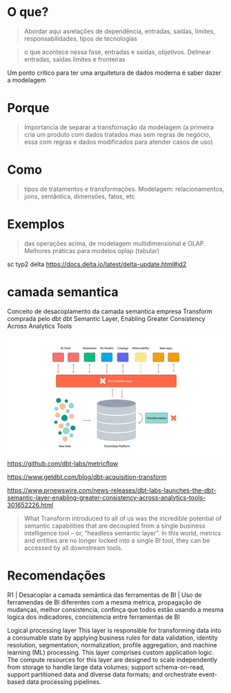 # O que?
> Abordar aqui asrelações de dependência, entradas, saídas, limites, responsabilidades, tipos de tecnologias

> o que acontece nessa fase, entradas e saídas, objetivos. Delinear entradas, saídas limites e fronteiras

Um ponto crítico para ter uma arquitetura de dados moderna é saber dazer a modelagem


# Porque
> Importancia de separar a transfornação da modelagem (a primeira cria um produto com dados tratados mas sem regras de negócio, essa com regras e dados modificados para atender casos de uso)

# Como
> tipos de tratamentos e transformações. Modelagem: relacionamentos, joins, semântica, dimensões, fatos, etc

# Exemplos
> das operações acima, de modelagem multidimensional e OLAP. Melhores práticas para modelos oplap (tabular)

sc typ2 delta 
https://docs.delta.io/latest/delta-update.html#id2


# camada semantica
Conceito de desacoplamento da camada semantica empresa Transform comprada pelo dbt 
dbt Semantic Layer, Enabling Greater Consistency Across Analytics Tools

![Alt text](image.png)
https://github.com/dbt-labs/metricflow

https://www.getdbt.com/blog/dbt-acquisition-transform

https://www.prnewswire.com/news-releases/dbt-labs-launches-the-dbt-semantic-layer-enabling-greater-consistency-across-analytics-tools-301652226.html

>What Transform introduced to all of us was the incredible potential of semantic capabilities that are decoupled from a single business intelligence tool – or, “headless semantic layer”. In this world, metrics and entities are no longer locked into a single BI tool, they can be accessed by all downstream tools. 



# Recomendações
R1 | Desacoplar a camada semântica das ferramentas de BI | Uso de ferramendas de BI diferentes com a mesma metrica, propagação de mudanças, melhor consistencia, confinça que todos estão usando a mesma logica dos indicadores, concistencia entre ferramentas de BI




Logical processing layer
This layer is responsible for transforming data into a consumable state by applying business rules for data validation, identity resolution, segmentation, normalization, profile aggregation, and machine learning (ML) processing. This layer comprises custom application logic. The compute resources for this layer are designed to scale independently from storage to handle large data volumes; support schema-on-read, support partitioned data and diverse data formats; and orchestrate event-based data processing pipelines.